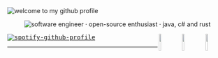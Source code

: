 <img alt="welcome to my github profile" src="https://github.com/rubyxsphere/rubyxsphere/assets/129624633/f33357d6-d413-4d9d-b8da-baa0f507511a">

<!-- Footer -->

<div align="center">

<img alt="software engineer  ·  open-source enthusiast  ·  java, c# and rust" src="https://github.com/rubyxsphere/rubyxsphere/assets/129624633/da375f28-1f9c-4044-a5e5-d79545020a29" /> <br/>
</div>

<img align="right" height="10%" width="10%" src="https://github.com/rubyxsphere/rubyxsphere/assets/129624633/95396b28-5b98-4d50-bb38-ec28aebdecb2">
<img align="right" height="10%" width="10%" src="https://github.com/rubyxsphere/rubyxsphere/assets/129624633/82e41d85-e17d-4c47-a413-556fb954931c">
<img align="right" height="10%" width="10%" src="https://github.com/rubyxsphere/rubyxsphere/assets/129624633/51743e30-a742-4066-8742-e86ee5e40792">

<kbd> [![spotify-github-profile](https://spotify-github-profile.vercel.app/api/view?uid=21agiw7agqrtuzi7aszsoxska&cover_image=true&theme=natemoo-re&show_offline=false&background_color=121212&interchange=false&bar_color=53b14f&bar_color_cover=true)](https://github.com/kittinan/spotify-github-profile) </kbd>

---
